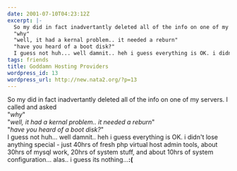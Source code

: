 ```yaml
---
date: 2001-07-10T04:23:12Z
excerpt: |-
  So my did in fact inadvertantly deleted all of the info on one of my servers. I called and asked
  "why"
  "well, it had a kernal problem.. it needed a reburn"
  "have you heard of a boot disk?"
  I guess not huh... well damnit.. heh i guess everything is OK. i didn't lose anything special - just 40hrs of fresh php virtual host admin tools, about 30hrs of mysql w...
tags: friends
title: Goddamn Hosting Providers
wordpress_id: 13
wordpress_url: http://new.nata2.org/?p=13
---
```


So my did in fact inadvertantly deleted all of the info on one of my servers. I called and asked<br>
"<i>why</i>"<br>
"<i>well, it had a kernal problem.. it needed a reburn</i>"<br>
"<i>have you heard of a boot disk?</i>"<br>
I guess not huh... well damnit.. heh i guess everything is OK. i didn't lose anything special - just 40hrs of fresh php virtual host admin tools, about 30hrs of mysql work, 20hrs of system stuff, and about 10hrs of system configuration... alas.. i guess its nothing...<b>:(</b>
